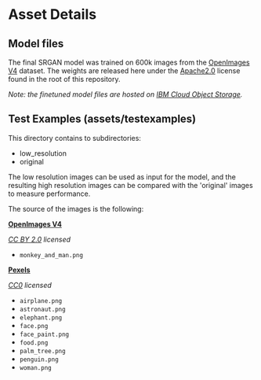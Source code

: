 # Asset Details

## Model files

The final SRGAN model was trained on 600k images from the [OpenImages V4](https://storage.googleapis.com/openimages/web/index.html) dataset. The weights are released here under the [Apache2.0](https://www.apache.org/licenses/LICENSE-2.0) license found in the root of this repository.

_Note: the finetuned model files are hosted on [IBM Cloud Object Storage](http://max-assets.s3-api.us-geo.objectstorage.softlayer.net/max-image-super-resolution-generator/v1.0.0/assets.tar.gz)._

## Test Examples (assets/testexamples)

This directory contains to subdirectories:
* low_resolution
* original

The low resolution images can be used as input for the model, and the resulting high resolution images can be compared with the 'original' images to measure performance.

The source of the images is the following:

**[OpenImages V4](https://storage.googleapis.com/openimages/web/index.html)**

_[CC BY 2.0](https://creativecommons.org/licenses/by/2.0/) licensed_

- `monkey_and_man.png`

**[Pexels](https://www.pexels.com/royalty-free-images/)**

_[CC0](https://creativecommons.org/publicdomain/zero/1.0/) licensed_

- `airplane.png`
- `astronaut.png`
- `elephant.png`
- `face.png`
- `face_paint.png`
- `food.png`
- `palm_tree.png`
- `penguin.png`
- `woman.png`